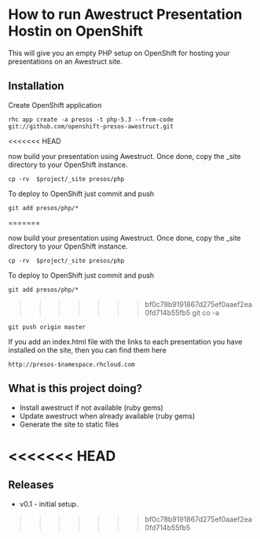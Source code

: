 How to run Awestruct Presentation Hostin on OpenShift
======================================================

This will give you an empty PHP setup on OpenShift for hosting your presentations on an Awestruct site.

Installation
------------

Create OpenShift application

    rhc app create -a presos -t php-5.3 --from-code git://github.com/openshift-presos-awestruct.git
<<<<<<< HEAD

now build your presentation using Awestruct. Once done, copy the _site directory to your OpenShift instance.

    cp -rv  $project/_site presos/php

To deploy to OpenShift just commit and push

    git add presos/php/*

=======

now build your presentation using Awestruct. Once done, copy the _site directory to your OpenShift instance.

    cp -rv  $project/_site presos/php

To deploy to OpenShift just commit and push

    git add presos/php/*

>>>>>>> bf0c78b9191867d275ef0aaef2ea0fd714b55fb5
    git co -a

    git push origin master

If you add an index.html file with the links to each presentation you have installed on the site, then you can find them here

    http://presos-$namespace.rhcloud.com

What is this project doing?
---------------------------

* Install awestruct if not available (ruby gems)
* Update awestruct when already available (ruby gems)
* Generate the site to static files

<<<<<<< HEAD
=======
Releases
--------

- v0.1 - initial setup.
>>>>>>> bf0c78b9191867d275ef0aaef2ea0fd714b55fb5
